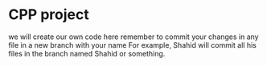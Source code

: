 # CPP project
 we will create our own code here
 remember to commit your changes in any file in a new branch with your name
 For example, Shahid will commit all his files in the branch named Shahid or something.
